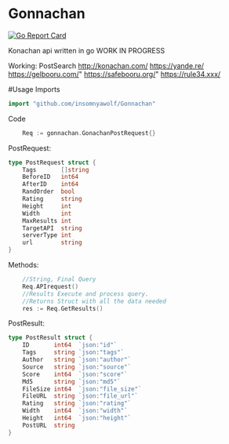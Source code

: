 # Gonnachan

[![Go Report Card](https://goreportcard.com/badge/github.com/insomnyawolf/Gonnachan)](https://goreportcard.com/report/github.com/insomnyawolf/Gonnachan)

Konachan api written in go WORK IN PROGRESS

Working:
    PostSearch
        http://konachan.com/
        https://yande.re/
        https://gelbooru.com/"
        https://safebooru.org/"
        https://rule34.xxx/

#Usage
Imports
```go
import "github.com/insomnyawolf/Gonnachan"
```
Code
```go
	Req := gonnachan.GonachanPostRequest{}
```
PostRequest:
```go
type PostRequest struct {
	Tags       []string
	BeforeID   int64
	AfterID    int64
	RandOrder  bool
	Rating     string
	Height     int
	Width      int
	MaxResults int
	TargetAPI  string
	serverType int
	url        string
}
```
Methods:
```go
	//String, Final Query
	Req.APIrequest()
	//Results Execute and process query.
	//Returns Struct with all the data needed
	res := Req.GetResults()
```
PostResult:
```go
type PostResult struct {
	ID       int64  `json:"id"`
	Tags     string `json:"tags"`
	Author   string `json:"author"`
	Source   string `json:"source"`
	Score    int64  `json:"score"`
	Md5      string `json:"md5"`
	FileSize int64  `json:"file_size"`
	FileURL  string `json:"file_url"`
	Rating   string `json:"rating"`
	Width    int64  `json:"width"`
	Height   int64  `json:"height"`
	PostURL  string
}
```